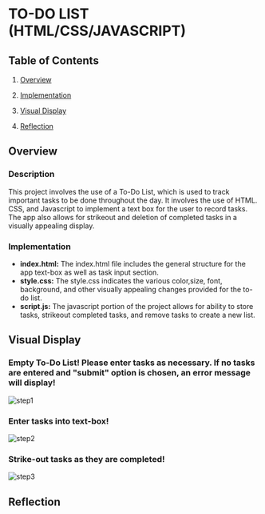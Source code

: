
# TO-DO LIST  (HTML/CSS/JAVASCRIPT)
## Table of Contents

1)  [Overview]()

2)  [Implementation]()

3)  [Visual Display]()

4) [Reflection]()

## Overview
### Description
This project involves the use of a To-Do List, which is used to track important tasks to be done throughout the day. It involves the use of HTML. CSS, and Javascript to implement a text box for the user to record tasks. The app also allows for strikeout and deletion of completed tasks in a visually appealing display.

### Implementation
* **index.html:** The index.html file includes the general structure for the app text-box as well as task input section.
* **style.css:**  The style.css indicates the various color,size, font, background, and other visually appealing changes provided for the to-do list.
* **script.js:** The javascript portion of the project allows for ability to store tasks, strikeout completed tasks, and remove tasks to create a new list.


## Visual Display
### Empty To-Do List! Please enter tasks as necessary. If no tasks are entered and "submit" option is chosen, an error message will display!
![step1](https://github.com/KavyaKolavasi1/ToDo-List/assets/135289399/9015087a-85f6-4e5e-ae4a-86b047c04658)


### Enter tasks into text-box!
![step2](https://github.com/KavyaKolavasi1/ToDo-List/assets/135289399/0c5658d0-16fd-4dde-bc33-7bc7f6f26445)


### Strike-out tasks as they are completed!
![step3](https://github.com/KavyaKolavasi1/ToDo-List/assets/135289399/ad799c5b-4434-49a1-b286-8943b22fe008)

## Reflection



